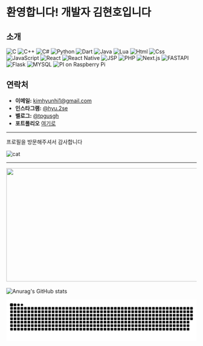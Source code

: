 # 환영합니다! 개발자 김현호입니다

## 소개
<div style=display="flex">
<img alt="C" src ="https://img.shields.io/badge/C-A8B9CC.svg?&style=for-the-badge&logo=C&logoColor=white"/>
<img alt="C++" src ="https://img.shields.io/badge/C++-A8B9CC.svg?&style=for-the-badge&logo=C&logoColor=white"/>
<img alt="C#" src="https://img.shields.io/badge/C%23-239120.svg?style=for-the-badge&logo=csharp&logoColor=white" />
<img alt="Python" src ="https://img.shields.io/badge/Python-3776AB.svg?&style=for-the-badge&logo=Python&logoColor=white"/>
<img alt="Dart" src="https://img.shields.io/badge/Dart-0175C2.svg?style=for-the-badge&logo=dart&logoColor=white" />
<img alt="Java" src="https://img.shields.io/badge/Java-007396.svg?style=for-the-badge&logo=openjdk&logoColor=white" />
<img alt="Lua" src="https://img.shields.io/badge/Lua-2C2D72.svg?style=for-the-badge&logo=lua&logoColor=white" />

<img alt="Html" src ="https://img.shields.io/badge/HTML5-E34F26.svg?&style=for-the-badge&logo=HTML5&logoColor=white"/> 
<img alt="Css" src ="https://img.shields.io/badge/CSS3-1572B6.svg?&style=for-the-badge&logo=CSS3&logoColor=white"/> 
<img alt="JavaScript" src ="https://img.shields.io/badge/JavaScriipt-F7DF1E.svg?&style=for-the-badge&logo=JavaScript&logoColor=black"/> 
<img alt="React" src ="https://img.shields.io/badge/react-61DAFB.svg?&style=for-the-badge&logo=React&logoColor=white"/>
<img alt="React Native" src ="https://img.shields.io/badge/react native-61DAFB.svg?&style=for-the-badge&logo=React&logoColor=white"/>
<img alt="JSP" src="https://img.shields.io/badge/JSP-007396.svg?style=for-the-badge&logo=java&logoColor=white" />
<img alt="PHP" src="https://img.shields.io/badge/PHP-777BB4.svg?style=for-the-badge&logo=php&logoColor=white" />
<img alt="Next.js" src="https://img.shields.io/badge/Next.js-000000.svg?style=for-the-badge&logo=nextdotjs&logoColor=white" />

<img alt="FASTAPI" src ="https://img.shields.io/badge/fastapi-079486.svg?&style=for-the-badge&logo=fastapi&logoColor=white"/>
<img alt="Flask" src="https://img.shields.io/badge/Flask-000000.svg?style=for-the-badge&logo=flask&logoColor=white" />

<img alt="MYSQL" src ="https://img.shields.io/badge/mysql-000000.svg?&style=for-the-badge&logo=mysql&logoColor=white"/>

<img alt="PI on Raspberry Pi" src="https://img.shields.io/badge/Pi5-C51A4A.svg?style=for-the-badge&logo=raspberrypi&logoColor=white" />

  
</div>

## 연락처

- **이메일:** [kimhyunhi1@gmail.com](mailto:justn.hyeok@gmail.com)
- **인스타그램:** [@hyu.2se](https://www.instagram.com/hyu.2se)
- **벨로그:** [@tpgusgh](https://velog.io/@tpgusgh/posts)
- **포트폴리오** [여기로](https://observant-agreement-17f.notion.site/15fbd5ffe3fa800398deef388bc7707e?pvs=4)
<hr>
프로필을 방문해주셔서 감사합니다

![cat](https://media.tenor.com/CnP64S7lszwAAAAj/meme-cat-cat-meme.gif) <hr>



<a href="https://www.gitanimals.org/en_US?utm_medium=image&utm_source=tpgusgh&utm_content=farm">
<img
  src="https://render.gitanimals.org/farms/tpgusgh"
  width="600"
  height="300"
/>
</a>


![Anurag's GitHub stats](https://github-readme-stats.vercel.app/api?username=tpgusgh&show_icons=true&theme=synthwave)

<p align="center">
  <img alt="github-snake-dark" src="https://raw.githubusercontent.com/tpgusgh/github-snake/1a2c8c1e47cd689156ea436e9c392a9fe4387270/github-snake-dark.svg" />
</p>


